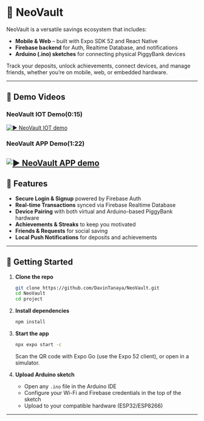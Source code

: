 # 🐖 NeoVault

NeoVault is a versatile savings ecosystem that includes:

- **Mobile & Web** – built with Expo SDK 52 and React Native
- **Firebase backend** for Auth, Realtime Database, and notifications
- **Arduino (.ino) sketches** for connecting physical PiggyBank devices

Track your deposits, unlock achievements, connect devices, and manage friends, whether you’re on mobile, web, or embedded hardware.

---
## 🎥 Demo Videos
### NeoVault IOT Demo(0:15)
[![▶ NeoVault IOT demo](https://img.youtube.com/vi/SjlLz7wAZBY/maxresdefault.jpg)](https://youtube.com/shorts/SjlLz7wAZBY)

### NeoVault APP Demo(1:22)
[![▶ NeoVault APP demo](https://img.youtube.com/vi/XW1LHSBwV0Y/maxresdefault.jpg)](https://youtube.com/shorts/XW1LHSBwV0Y)
---

## 🚀 Features

- **Secure Login & Signup** powered by Firebase Auth  
- **Real-time Transactions** synced via Firebase Realtime Database  
- **Device Pairing** with both virtual and Arduino-based PiggyBank hardware  
- **Achievements & Streaks** to keep you motivated  
- **Friends & Requests** for social saving  
- **Local Push Notifications** for deposits and achievements  

---

## 🏁 Getting Started

1. **Clone the repo**  
   ```bash
   git clone https://github.com/DavinTanaya/NeoVault.git
   cd NeoVault
   cd project

2. **Install dependencies**

   ```bash
   npm install
   ```

3. **Start the app**

   ```bash
   npx expo start -c
   ```

   Scan the QR code with Expo Go (use the Expo 52 client), or open in a simulator.

4. **Upload Arduino sketch**

   * Open any `.ino` file in the Arduino IDE
   * Configure your Wi-Fi and Firebase credentials in the top of the sketch
   * Upload to your compatible hardware (ESP32/ESP8266)

---
